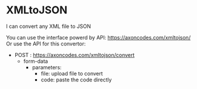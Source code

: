 # XMLtoJSON
I can convert any XML file to JSON

You can use the interface powerd by API: https://axoncodes.com/xmltojson/
Or use the API for this convertor:
 - POST : https://axoncodes.com/xmltojson/convert
    - form-data
        - parameters:
            - file: upload file to convert
            - code: paste the code directly